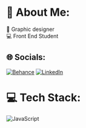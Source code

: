 # 💫 About Me:
🎨  Graphic designer<br>💻  Front End Student


## 🌐 Socials:
[![Behance](https://img.shields.io/badge/Behance-1769ff?logo=behance&logoColor=white)](https://behance.net/https://www.behance.net/AlexxAkiko) [![LinkedIn](https://img.shields.io/badge/LinkedIn-%230077B5.svg?logo=linkedin&logoColor=white)](https://linkedin.com/in/https://www.linkedin.com/in/alex-akiko-🏳%EF%B8%8F%E2%80%8D⚧%EF%B8%8F-153b65277/) 

# 💻 Tech Stack:
![JavaScript](https://img.shields.io/badge/javascript-%23323330.svg?style=for-the-badge&logo=javascript&logoColor=%23F7DF1E)




<!-- Proudly created with GPRM ( https://gprm.itsvg.in ) -->
